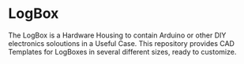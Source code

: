 # LogBox

The LogBox is a Hardware Housing to contain Arduino or other DIY electronics soloutions in a Useful Case.
This repository provides CAD Templates for LogBoxes in several different sizes, ready to customize.
